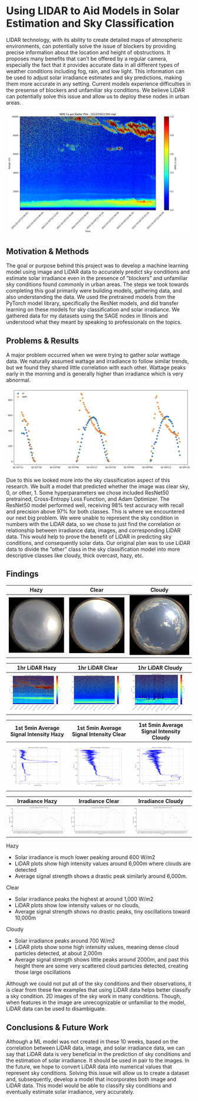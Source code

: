 # Using LIDAR to Aid Models in Solar Estimation and Sky Classification

LIDAR technology, with its ability to create detailed maps of atmospheric environments, can potentially solve the issue of blockers by providing precise information about the location and height of obstructions. It proposes many benefits that can’t be offered by a regular camera, especially the fact that it provides accurate data in all different types of weather conditions including fog, rain, and low light. This information can be used to adjust solar irradiance estimates and sky predictions, making them more accurate in any setting. Current models experience difficulties in the presense of blockers and unfamiliar sky conditions. We believe LiDAR can potentially solve this issue and allow us to deploy these nodes in urban areas.

![sky image](./imgs/lidar_sky-solar1.png)

## Motivation & Methods
The goal or purpose behind this project was to develop a machine learning model using image and LiDAR data to accurately predict sky conditions and estimate solar irradiance even in the presence of ”blockers” and unfamiliar sky conditions found commonly in urban areas. 
The steps we took towards completing this goal primarily were building models, gathering data, and also understanding the data. We used the pretrained models from the PyTorch model library, specifically the ResNet models, and did transfer learning on these models for sky classification and solar irradiance. We gathered data for my datasets using the SAGE nodes in Illinois and understood what they meant by speaking to professionals on the topics.


## Problems & Results
A major problem occurred when we were trying to gather solar wattage data. We naturally assumed wattage and irradiance to follow similar trends, but we found they shared little correlation with each other. Wattage peaks early in the morning and is generally higher than irradiance which is very abnormal. 

![irradiance and wattage trends](./imgs/lidar_sky-solar2.png)


Due to this we looked more into the sky classification aspect of this research. We built a model that predicted whether the image was clear sky, 0, or other, 1. Some hyperparameters we chose included ResNet50 pretrained, Cross-Entropy Loss Function, and Adam Optimizer. The ResNet50 model performed well, receiving 98% test accuracy with recall and precision above 97% for both classes. This is where we encountered our next big problem. We were unable to represent the sky condition in numbers with the LiDAR data, so we chose to just find the correlation or relationship between irradiance data, images, and corresponding LiDAR data. This would help to prove the benefit of LiDAR in predicting sky conditions, and consequently solar data. Our original plan was to use LiDAR data to divide the ”other” class in the sky classification model into more descriptive classes like cloudy, thick overcast, hazy, etc.

## Findings

| Hazy | Clear | Cloudy |
|---------------------|----------------------|-----------------------|
| ![Hazy sky-face image, 3/4/22](./imgs/lidar_sky-solar1a.jpg) | ![Clear sky-face image, 3/15/22](./imgs/lidar_sky-solar2a.jpg) | ![Cloudy sky-face image, 3/3/22](./imgs/lidar_sky-solar3a.jpg) |


| 1hr LiDAR Hazy  | 1hr LiDAR Clear | 1hr LiDAR Cloudy |
|---------------------------------------|---------------------------------------|--------------------------------------|
| ![1hr LiDAR plot for hazy sky condition](./imgs/lidar_sky-solar1b.jpg) | ![1hr LiDAR plot for clear sky condition](./imgs/lidar_sky-solar2b.png) | ![1hr LiDAR plot for hazy sky condition](./imgs/lidar_sky-solar3b.png) |

| 1st 5min Average Signal Intensity Hazy | 1st 5min Average Signal Intensity Clear | 1st 5min Average Signal Intensity Cloudy |
|-----------------------------------------------------------|-------------------------------------------------------------|-------------------------------------------------------------|
| ![First 5 minute average signal intensity for hazy condition](./imgs/lidar_sky-solar1c.jpg) | ![First 5 minute average signal intensity for clear condition](./imgs/lidar_sky-solar2c.png) | ![First 5 minute average signal intensity for cloudy condition](./imgs/lidar_sky-solar3c.png) |


| Irradiance Hazy | Irradiance Clear | Irradiance Cloudy |
|----------------------|-----------------------|----------------------|
| ![Irradiance for 3/4/22](./imgs/lidar_sky-solar1d.jpg) | ![Irradiance for 3/15/22](./imgs/lidar_sky-solar2d.png) | ![Irradiance for 3/3/22](./imgs/lidar_sky-solar3d.png) |


Hazy
- Solar irradiance is much lower peaking around 600 W/m2
- LiDAR plots show high intensity values around 6,000m where clouds are detected
- Average signal strength shows a drastic peak similarly around 6,000m.
  
Clear
- Solar irradiance peaks the highest at around 1,000 W/m2
- LiDAR plots show low intensity values or no clouds,
- Average signal strength shows no drastic peaks, tiny oscillations toward 10,000m
  
Cloudy
- Solar irradiance peaks around 700 W/m2
- LiDAR plots show some high intensity values, meaning dense cloud particles detected, at about 2,000m 
- Average signal strength shows little peaks around 2000m, and past this height there are some very scattered cloud particles detected, creating those large oscillations

Although we could not put all of the sky conditions and their observations, it is clear from these few examples that using LiDAR data helps better classify a sky condition. 2D images of the sky work in many conditions. Though, when features in the image are unrecognizable or unfamiliar to the model, LiDAR data can be used to disambiguate. 

## Conclusions & Future Work
Although a ML model was not created in these 10 weeks, based on the correlation between LiDAR data, image, and solar irradiance data, we can say that LiDAR data is very beneficial in the prediction of sky conditions and the estimation of solar irradiance. It should be used in pair to the images. In the future, we hope to convert LiDAR data into numerical values that represent sky conditions. Solving this issue will allow us to create a dataset and, subsequently, develop a model that incorporates both image and LiDAR data. This model would be able to classify sky conditions and eventually estimate solar irradiance, very accurately.


